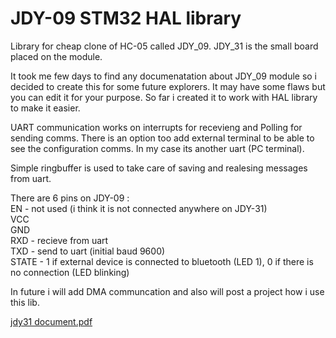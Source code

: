 # JDY-09 STM32 HAL library
Library for cheap clone of HC-05 called JDY_09. JDY_31 is the small board placed on the module.

It took me few days to find any documenatation about JDY_09 module so i decided to create this for some future explorers. 
It may have some flaws but you can edit it for your purpose. So far i created it to work with HAL library to make it easier. 

UART communication works on interrupts for recevieng and Polling for sending comms. There is an option too add external terminal to be able to see the
configuration comms. In my case its another uart (PC terminal).

Simple ringbuffer is used to take care of saving and realesing messages from uart.

There are 6 pins on JDY-09 :  
EN - not used (i think it is not connected anywhere on JDY-31)  
VCC  
GND  
RXD - recieve from uart   
TXD - send to uart (initial baud 9600)  
STATE - 1 if external device is connected to bluetooth (LED 1), 0 if there is no connection (LED blinking)  

In future i will add DMA communcation and also will post a project how i use this lib.

[jdy31 document.pdf](https://github.com/Roju667/JDY_09_stm32lib/files/7613162/jdy31.document.pdf)
